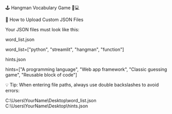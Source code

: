 🕹️ Hangman Vocabulary Game 🧠💻

📘 How to Upload Custom JSON Files

Your JSON files must look like this:

word_list.json

word_list=["python", "streamlit", "hangman", "function"]


hints.json

hints=["A programming language", "Web app framework", "Classic guessing game", "Reusable block of code"]


💡 Tip:
When entering file paths, always use double backslashes to avoid errors:

C:\\Users\\YourName\\Desktop\\word_list.json
C:\\Users\\YourName\\Desktop\\hints.json
